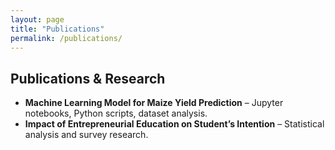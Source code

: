 ```yaml
---
layout: page
title: "Publications"
permalink: /publications/
---
```


## Publications & Research
- **Machine Learning Model for Maize Yield Prediction** – Jupyter notebooks, Python scripts, dataset analysis.  
- **Impact of Entrepreneurial Education on Student’s Intention** – Statistical analysis and survey research.  


